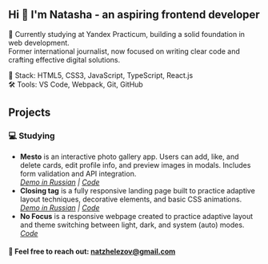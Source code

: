 ## Hi 👋 I'm Natasha - an aspiring frontend developer 

🌱 Currently studying at Yandex Practicum, building a solid foundation in web development.  
Former international journalist, now focused on writing clear code and crafting effective digital solutions.  
  
🔧 Stack: HTML5, CSS3, JavaScript, TypeScript, React.js  
🛠️ Tools: VS Code, Webpack, Git, GitHub

## Projects
### 💻 Studying

- **Mesto** is an interactive photo gallery app. Users can add, like, and delete cards, edit profile info, and preview images in modals. Includes form validation and API integration.  
_[Demo in Russian](https://nanferro.github.io/mesto-project-ff/) | [Code](https://github.com/nanferro/mesto-project-ff)_
- **Closing tag** is a fully responsive landing page built to practice adaptive layout techniques, decorative elements, and basic CSS animations.  
_[Demo in Russian](https://nanferro.github.io/zakrivayuschiy-teg-f/) | [Code](https://github.com/nanferro/zakrivayuschiy-teg-f)_
- **No Focus** is a responsive webpage created to practice adaptive layout and theme switching between light, dark, and system (auto) modes.  
_[Code](https://github.com/nanferro/slozhno-sosredotochitsya)_

#### 📧 Feel free to reach out: **natzhelezov@gmail.com**
